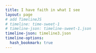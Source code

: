 ```yaml
---
title: I have faith in what I see
layout: page
# add TimelineJS
# timeline: time-sweet-1
# timeline-json: timeline-sweet-1.json
timeline-json: timeline3.json
timeline-options:
  hash_bookmark: true
---
```

